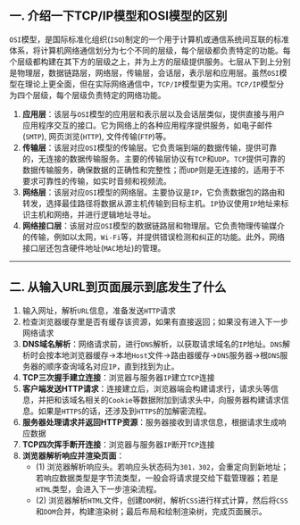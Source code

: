 ## 一. 介绍一下TCP/IP模型和OSI模型的区别

`OSI`模型，是国际标准化组织(`ISO`)制定的一个用于计算机或通信系统间互联的标准体系，将计算机网络通信划分为七个不同的层级，每个层级都负责特定的功能。每个层级都构建在其下方的层级之上，并为上方的层级提供服务。七层从下到上分别是物理层，数据链路层，网络层，传输层，会话层，表示层和应用层。虽然`OSI`模型在理论上更全面，但在实际网络通信中，`TCP/IP`模型更为实用。`TCP/IP`模型分为四个层级，每个层级负责特定的网络功能。

1. **应用层**：该层与`OSI`模型的应用层和表示层以及会话层类似，提供直接与用户应用程序交互的接口。它为网络上的各种应用程序提供服务，如电子邮件(`SMTP`), 网页浏览(`HTTP`), 文件传输(`FTP`)等。
2. **传输层**：该层对应`OSI`模型的传输层。它负责端到端的数据传输，提供可靠的，无连接的数据传输服务。主要的传输层协议有`TCP`和`UDP`。`TCP`提供可靠的数据传输服务，确保数据的正确性和完整性；而`UDP`则是无连接的，适用于不要求可靠性的传输，如实时音频和视频流。
3. **网络层**：该层对应`OSI`模型的网络层。主要协议是`IP`，它负责数据包的路由和转发，选择最佳路径将数据从源主机传输到目标主机。`IP`协议使用`IP`地址来标识主机和网络，并进行逻辑地址寻址。
4. **网络接口层**：该层对应`OSI`模型的数据链路层和物理层。它负责物理传输媒介的传输，例如以太网，`Wi-Fi`等，并提供错误检测和纠正的功能。此外，网络接口层还包含硬件地址(`MAC`地址)的管理。

---

## 二. 从输入URL到页面展示到底发生了什么

1. 输入网址，解析`URL`信息，准备发送`HTTP`请求
2. 检查浏览器缓存里是否有缓存该资源，如果有直接返回；如果没有进入下一步网络请求
3. **DNS域名解析**：网络请求前，进行`DNS`解析，以获取请求域名的`IP`地址。`DNS`解析时会按本地浏览器缓存->本地`Host`文件->路由器缓存->`DNS`服务器->根`DNS`服务器的顺序查询域名对应`IP`，直到找到为止。
4. **TCP三次握手建立连接**：浏览器与服务器`IP`建立`TCP`连接
5. **客户端发送HTTP请求**：连接建立后，浏览器端会构建请求行，请求头等信息，并把和该域名相关的`Cookie`等数据附加到请求头中，向服务器构建请求信息。如果是`HTTPS`的话，还涉及到`HTTPS`的加解密流程。
6. **服务器处理请求并返回HTTP资源**：服务器接收到请求信息，根据请求生成响应数据
7. **TCP四次挥手断开连接**：浏览器与服务器`IP`断开`TCP`连接
8. **浏览器解析响应并渲染页面**：
    - (1) 浏览器解析响应头。若响应头状态码为`301，302`，会重定向到新地址；若响应数据类型是字节流类型，一般会将请求提交给下载管理器；若是`HTML`类型，会进入下一步渲染流程。
    - (2) 浏览器解析`HTML`文件，创建`DOM`树，解析`CSS`进行样式计算，然后将`CSS`和`DOM`合并，构建渲染树；最后布局和绘制渲染树，完成页面展示。
